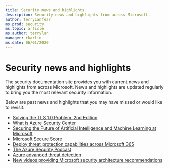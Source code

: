 ```yaml
---
title: Security news and highlights
description: Security news and highlights from across Microsoft.
author: TerryLanfear
ms.prod: security
ms.topic: article
ms.author: terrylan
manager: rkarlin
ms.date: 06/01/2020
---
```


# Security news and highlights

The security documentation site provides you with current news and highlights from across Microsoft. News and highlights are updated regularly to bring you the most relevant security information.


Below are past news and highlights that you may have missed or would like to revisit.

- [Solving the TLS 1.0 Problem, 2nd Edition](./engineering/solving-tls1-problem.md)
- [What is Azure Security Center](https://docs.microsoft.com/azure/security-center/security-center-intro)
- [Securing the Future of Artificial Intelligence and Machine Learning at Microsoft](./engineering/securing-artificial-intelligence-machine-learning.md)
- [Microsoft Secure Score](https://docs.microsoft.com/microsoft-365/security/mtp/microsoft-secure-score?view=o365-worldwide)
- [Deploy threat protection capabilities across Microsoft 365](https://docs.microsoft.com/microsoft-365/solutions/deploy-threat-protection?view=o365-worldwide)
- [The Azure Security Podcast](https://azsecuritypodcast.azurewebsites.net/)
- [Azure advanced threat detection](https://docs.microsoft.com/en-us/azure/security/fundamentals/threat-detection)
- [New videos providing Microsoft security architecture recommendations](/security/compass/microsoft-security-compass-introduction.md)
